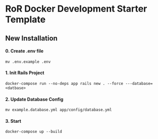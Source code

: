 # RoR Docker Development Starter Template

## New Installation

#### 0. Create .env file
`mv .env.example .env`

#### 1. Init Rails Project
`docker-compose run --no-deps app rails new . --force ---database=<datbase>`

#### 2. Update Database Config
`mv example.database.yml app/config/database.yml`

#### 3. Start
`docker-compose up --build`